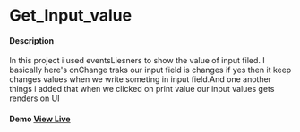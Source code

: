 # Get_Input_value

#### Description
<p>In this project i used eventsLiesners to show the value of input filed. I basically here's onChange traks our input field is changes if yes then it keep changes values when we write someting in input field.And one another things i added that when we clicked on print value our input values gets renders on UI </p>

#### Demo <a href="https://csb-hb9ciy.netlify.app/">View Live</a>
